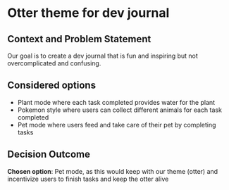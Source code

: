 # Otter theme for dev journal 
## Context and Problem Statement 
Our goal is to create a dev journal that is fun and inspiring but not overcomplicated and confusing. 
## Considered options 
* Plant mode where each task completed provides water for the plant
* Pokemon style where users  can collect different animals for each task completed
* Pet mode where users feed and take care of their pet by completing tasks 
## Decision Outcome 
**Chosen option**: Pet mode, as this would keep with our theme (otter) and incentivize users to finish tasks and keep the otter alive 
